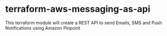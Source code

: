 # terraform-aws-messaging-as-api
This terraform module will create a REST API to send Emails, SMS and Push Notifications using Amazon Pinpoint
